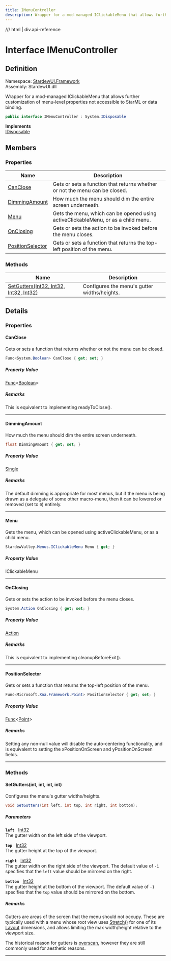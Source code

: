 ```yaml
---
title: IMenuController
description: Wrapper for a mod-managed IClickableMenu that allows further customization of menu-level properties not accessible to StarML or data binding.
---
```


<link rel="stylesheet" href="/StardewUI/stylesheets/reference.css" />

/// html | div.api-reference

# Interface IMenuController

## Definition

<div class="api-definition" markdown>

Namespace: [StardewUI.Framework](index.md)  
Assembly: StardewUI.dll  

</div>

Wrapper for a mod-managed IClickableMenu that allows further customization of menu-level properties not accessible to StarML or data binding.

```cs
public interface IMenuController : System.IDisposable
```

**Implements**  
[IDisposable](https://learn.microsoft.com/en-us/dotnet/api/system.idisposable)

## Members

### Properties

 | Name | Description |
| --- | --- |
| [CanClose](#canclose) | Gets or sets a function that returns whether or not the menu can be closed. | 
| [DimmingAmount](#dimmingamount) | How much the menu should dim the entire screen underneath. | 
| [Menu](#menu) | Gets the menu, which can be opened using activeClickableMenu, or as a child menu. | 
| [OnClosing](#onclosing) | Gets or sets the action to be invoked before the menu closes. | 
| [PositionSelector](#positionselector) | Gets or sets a function that returns the top-left position of the menu. | 

### Methods

 | Name | Description |
| --- | --- |
| [SetGutters(Int32, Int32, Int32, Int32)](#setguttersint-int-int-int) | Configures the menu's gutter widths/heights. | 

## Details

### Properties

#### CanClose

Gets or sets a function that returns whether or not the menu can be closed.

```cs
Func<System.Boolean> CanClose { get; set; }
```

##### Property Value

[Func](https://learn.microsoft.com/en-us/dotnet/api/system.func-1)<[Boolean](https://learn.microsoft.com/en-us/dotnet/api/system.boolean)>

##### Remarks

This is equivalent to implementing readyToClose().

-----

#### DimmingAmount

How much the menu should dim the entire screen underneath.

```cs
float DimmingAmount { get; set; }
```

##### Property Value

[Single](https://learn.microsoft.com/en-us/dotnet/api/system.single)

##### Remarks

The default dimming is appropriate for most menus, but if the menu is being drawn as a delegate of some other macro-menu, then it can be lowered or removed (set to `0`) entirely.

-----

#### Menu

Gets the menu, which can be opened using activeClickableMenu, or as a child menu.

```cs
StardewValley.Menus.IClickableMenu Menu { get; }
```

##### Property Value

IClickableMenu

-----

#### OnClosing

Gets or sets the action to be invoked before the menu closes.

```cs
System.Action OnClosing { get; set; }
```

##### Property Value

[Action](https://learn.microsoft.com/en-us/dotnet/api/system.action)

##### Remarks

This is equivalent to implementing cleanupBeforeExit().

-----

#### PositionSelector

Gets or sets a function that returns the top-left position of the menu.

```cs
Func<Microsoft.Xna.Framework.Point> PositionSelector { get; set; }
```

##### Property Value

[Func](https://learn.microsoft.com/en-us/dotnet/api/system.func-1)<[Point](https://docs.monogame.net/api/Microsoft.Xna.Framework.Point.html)>

##### Remarks

Setting any non-null value will disable the auto-centering functionality, and is equivalent to setting the xPositionOnScreen and yPositionOnScreen fields.

-----

### Methods

#### SetGutters(int, int, int, int)

Configures the menu's gutter widths/heights.

```cs
void SetGutters(int left, int top, int right, int bottom);
```

##### Parameters

**`left`** &nbsp; [Int32](https://learn.microsoft.com/en-us/dotnet/api/system.int32)  
The gutter width on the left side of the viewport.

**`top`** &nbsp; [Int32](https://learn.microsoft.com/en-us/dotnet/api/system.int32)  
The gutter height at the top of the viewport.

**`right`** &nbsp; [Int32](https://learn.microsoft.com/en-us/dotnet/api/system.int32)  
The gutter width on the right side of the viewport. The default value of `-1` specifies that the `left` value should be mirrored on the right.

**`bottom`** &nbsp; [Int32](https://learn.microsoft.com/en-us/dotnet/api/system.int32)  
The gutter height at the bottom of the viewport. The default value of `-1` specifies that the `top` value should be mirrored on the bottom.

##### Remarks

Gutters are areas of the screen that the menu should not occupy. These are typically used with a menu whose root view uses [Stretch()](../layout/length.md#stretch) for one of its [Layout](../iview.md#layout) dimensions, and allows limiting the max width/height relative to the viewport size. 

 The historical reason for gutters is [overscan](https://en.wikipedia.org/wiki/Overscan), however they are still commonly used for aesthetic reasons.

-----

